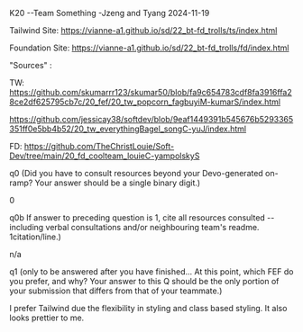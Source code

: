 
K20 --Team Something -Jzeng and Tyang
2024-11-19

Tailwind Site: https://vianne-a1.github.io/sd/22_bt-fd_trolls/ts/index.html

Foundation Site: https://vianne-a1.github.io/sd/22_bt-fd_trolls/fd/index.html


"Sources" :

TW:
https://github.com/skumarrr123/skumar50/blob/fa9c654783cdf8fa3916ffa28ce2df625795cb7c/20_fef/20_tw_popcorn_fagbuyiM-kumarS/index.html

https://github.com/jessicay38/softdev/blob/9eaf1449391b545676b5293365351ff0e5bb4b52/20_tw_everythingBagel_songC-yuJ/index.html

FD:
https://github.com/TheChristLouie/Soft-Dev/tree/main/20_fd_coolteam_louieC-yampolskyS

q0 (Did you have to consult resources beyond your Devo-generated on-ramp? Your answer should be a single binary digit.)

0

q0b If answer to preceding question is 1, cite all resources consulted -- including verbal consultations and/or neighbouring team's readme. 1citation/line.)

n/a

q1 (only to be answered after you have finished... At this point, which FEF do you prefer, and why? Your answer to this Q should be the only portion of your submission that differs from that of your teammate.)

I prefer Tailwind due the flexibility in styling and class based styling. It also looks prettier to me.
